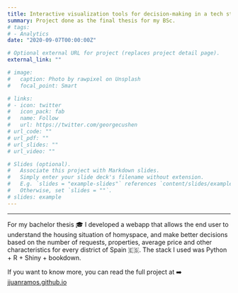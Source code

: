 ```yaml
---
title: Interactive visualization tools for decision-making in a tech start-up
summary: Project done as the final thesis for my BSc.
# tags:
# - Analytics
date: "2020-09-07T00:00:00Z"

# Optional external URL for project (replaces project detail page).
external_link: ""

# image:
#   caption: Photo by rawpixel on Unsplash
#   focal_point: Smart

# links:
# - icon: twitter
#   icon_pack: fab
#   name: Follow
#   url: https://twitter.com/georgecushen
# url_code: ""
# url_pdf: ""
# url_slides: ""
# url_video: ""

# Slides (optional).
#   Associate this project with Markdown slides.
#   Simply enter your slide deck's filename without extension.
#   E.g. `slides = "example-slides"` references `content/slides/example-slides.md`.
#   Otherwise, set `slides = ""`.
# slides: example
---
```


-------------

For my bachelor thesis :mortar_board: I developed a webapp that allows the end user to understand the housing situation of homyspace, and make better decisions based on the number of requests, properties, average price and other characteristics for every district of Spain :es:. The stack I used was Python + R + Shiny + bookdown.


If you want to know more, you can read the full project at :arrow_right: [jjuanramos.github.io](https://jjuanramos.github.io/)